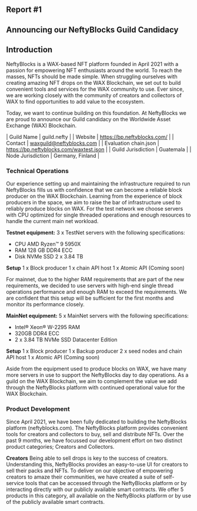 ## Report #1

## Announcing our NeftyBlocks Guild Candidacy

## Introduction

NeftyBlocks is a WAX-based NFT platform founded in April 2021 with a passion for empowering NFT enthusiasts around the world. To reach the masses, NFTs should be made simple. When struggling ourselves with creating amazing NFT drops on the WAX Blockchain, we set out to build convenient tools and services for the WAX community to use. Ever since, we are working closely with the community of creators and collectors of WAX to find opportunities to add value to the ecosystem.

Today, we want to continue building on this foundation. At NeftyBlocks we are proud to announce our Guild candidacy on the Worldwide Asset Exchange (WAX) Blockchain.

| Guild Name            | guild.nefty                             |
| Website               | https://bp.neftyblocks.com/             |
| Contact               | waxguild@neftyblocks.com                |
| Evaluation chain.json | https://bp.neftyblocks.com/waxtest.json |
| Guild Jurisdiction    | Guatemala                               |
| Node Jurisdiction     | Germany, Finland                        |


### Technical Operations

Our experience setting up and maintaining the infrastructure required to run NeftyBlocks fills us with confidence that we can become a reliable block producer on the WAX Blockchain. Learning from the experience of block producers in the space, we aim to raise the bar of infrastructure used to reliably produce blocks on WAX. 
For the test network we choose servers with CPU optimized for single threaded operations and enough resources to handle the current main net workload. 


**Testnet equipment:**
3 x TestNet servers with the following specifications:
-  CPU AMD Ryzen™ 9 5950X 
-  RAM 128 GB DDR4 ECC 
-  Disk NVMe SSD 2 x 3.84 TB

**Setup**
1 x Block producer
1 x chain API host
1 x Atomic API (Coming soon)


For mainnet, due to the higher RAM requirements that are part of the new requirements, we decided to use servers with high-end single thread operations performance and enough RAM to exceed the requirements. We are confident that this setup will be sufficient for the first months and monitor its performance closely.

**MainNet equipment:**
5 x MainNet servers with the following specifications:
- Intel® Xeon® W-2295 RAM
- 320GB DDR4 ECC 
- 2 x 3.84 TB NVMe SSD Datacenter Edition

**Setup**
1 x Block producer
1 x Backup producer
2 x seed nodes and chain API host
1 x Atomic API (Coming soon)

Aside from the equipment used to produce blocks on WAX, we have many more servers in use to support the NeftyBlocks day to day operations. As a guild on the WAX Blockchain, we aim to complement the value we add through the NeftyBlocks platform with continued operational value for the WAX Blockchain.

### Product Development

Since April 2021, we have been fully dedicated to building the NeftyBlocks platform (neftyblocks.com). The NeftyBlocks platform provides convenient tools for creators and collectors to buy, sell and distribute NFTs. Over the past 9 months, we have focussed our development effort on two distinct product categories; Creators and Collectors. 

**Creators**
Being able to sell drops is key to the success of creators. Understanding this, NeftyBlocks provides an easy-to-use UI for creators to sell their packs and NFTs. To deliver on our objective of empowering creators to amaze their communities, we have created a suite of self-service tools that can be accessed through the NeftyBlocks platform or by interacting directly with our publicly available smart contracts. We offer 5 products in this category, all available on the NeftyBlocks platform or by use of the publicly available smart contracts. 

